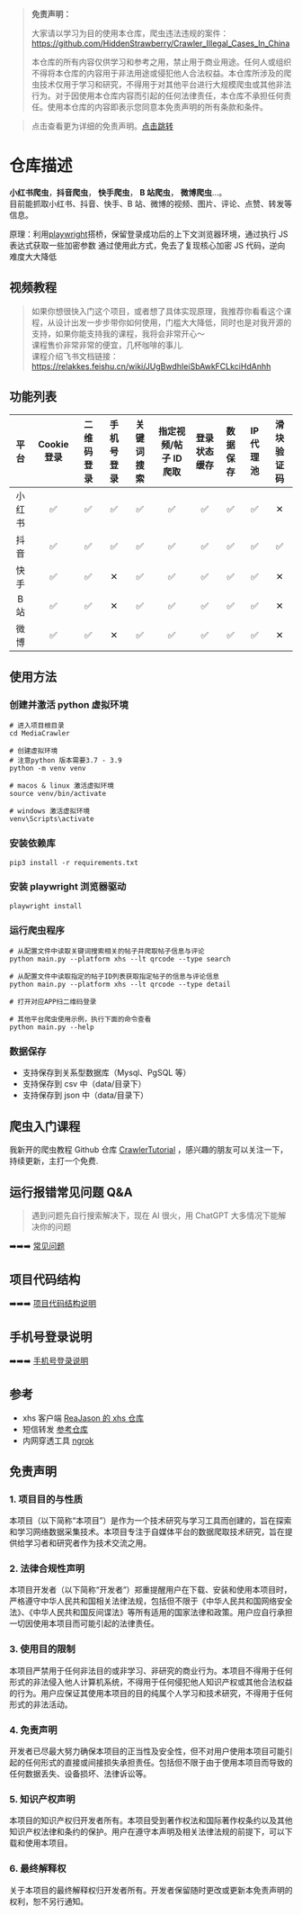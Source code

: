 > **免责声明：**
>
> 大家请以学习为目的使用本仓库，爬虫违法违规的案件：https://github.com/HiddenStrawberry/Crawler_Illegal_Cases_In_China <br>
>
> 本仓库的所有内容仅供学习和参考之用，禁止用于商业用途。任何人或组织不得将本仓库的内容用于非法用途或侵犯他人合法权益。本仓库所涉及的爬虫技术仅用于学习和研究，不得用于对其他平台进行大规模爬虫或其他非法行为。对于因使用本仓库内容而引起的任何法律责任，本仓库不承担任何责任。使用本仓库的内容即表示您同意本免责声明的所有条款和条件。

> 点击查看更为详细的免责声明。[点击跳转](#disclaimer)

# 仓库描述

**小红书爬虫**，**抖音爬虫**， **快手爬虫**， **B 站爬虫**， **微博爬虫**...。  
目前能抓取小红书、抖音、快手、B 站、微博的视频、图片、评论、点赞、转发等信息。

原理：利用[playwright](https://playwright.dev/)搭桥，保留登录成功后的上下文浏览器环境，通过执行 JS 表达式获取一些加密参数
通过使用此方式，免去了复现核心加密 JS 代码，逆向难度大大降低

## 视频教程

> 如果你想很快入门这个项目，或者想了具体实现原理，我推荐你看看这个课程，从设计出发一步步带你如何使用，门槛大大降低，同时也是对我开源的支持，如果你能支持我的课程，我将会非常开心～<br>
> 课程售价非常非常的便宜，几杯咖啡的事儿.<br>
> 课程介绍飞书文档链接：https://relakkes.feishu.cn/wiki/JUgBwdhIeiSbAwkFCLkciHdAnhh

## 功能列表

|  平台  | Cookie 登录 | 二维码登录 | 手机号登录 | 关键词搜索 | 指定视频/帖子 ID 爬取 | 登录状态缓存 | 数据保存 | IP 代理池 | 滑块验证码 |
| :----: | :---------: | :--------: | :--------: | :--------: | :-------------------: | :----------: | :------: | :-------: | :--------: |
| 小红书 |     ✅      |     ✅     |     ✅     |     ✅     |          ✅           |      ✅      |    ✅    |    ✅     |     ✕      |
|  抖音  |     ✅      |     ✅     |     ✅     |     ✅     |          ✅           |      ✅      |    ✅    |    ✅     |     ✅     |
|  快手  |     ✅      |     ✅     |     ✕      |     ✅     |          ✅           |      ✅      |    ✅    |    ✅     |     ✕      |
|  B 站  |     ✅      |     ✅     |     ✕      |     ✅     |          ✅           |      ✅      |    ✅    |    ✅     |     ✕      |
|  微博  |     ✅      |     ✅     |     ✕      |     ✅     |          ✅           |      ✅      |    ✅    |    ✅     |     ✕      |

## 使用方法

### 创建并激活 python 虚拟环境

```shell
# 进入项目根目录
cd MediaCrawler

# 创建虚拟环境
# 注意python 版本需要3.7 - 3.9
python -m venv venv

# macos & linux 激活虚拟环境
source venv/bin/activate

# windows 激活虚拟环境
venv\Scripts\activate

```

### 安装依赖库

```shell
pip3 install -r requirements.txt
```

### 安装 playwright 浏览器驱动

```shell
playwright install
```

### 运行爬虫程序

```shell
# 从配置文件中读取关键词搜索相关的帖子并爬取帖子信息与评论
python main.py --platform xhs --lt qrcode --type search

# 从配置文件中读取指定的帖子ID列表获取指定帖子的信息与评论信息
python main.py --platform xhs --lt qrcode --type detail

# 打开对应APP扫二维码登录

# 其他平台爬虫使用示例，执行下面的命令查看
python main.py --help
```

### 数据保存

- 支持保存到关系型数据库（Mysql、PgSQL 等）
- 支持保存到 csv 中（data/目录下）
- 支持保存到 json 中（data/目录下）

## 爬虫入门课程

我新开的爬虫教程 Github 仓库 [CrawlerTutorial](https://github.com/NanmiCoder/CrawlerTutorial) ，感兴趣的朋友可以关注一下，持续更新，主打一个免费.

## 运行报错常见问题 Q&A

> 遇到问题先自行搜索解决下，现在 AI 很火，用 ChatGPT 大多情况下能解决你的问题

➡️➡️➡️ [常见问题](docs/常见问题.md)

## 项目代码结构

➡️➡️➡️ [项目代码结构说明](docs/项目代码结构.md)

## 手机号登录说明

➡️➡️➡️ [手机号登录说明](docs/手机号登录说明.md)

## 参考

- xhs 客户端 [ReaJason 的 xhs 仓库](https://github.com/ReaJason/xhs)
- 短信转发 [参考仓库](https://github.com/pppscn/SmsForwarder)
- 内网穿透工具 [ngrok](https://ngrok.com/docs/)

## 免责声明

<div id="disclaimer">

### 1. 项目目的与性质

本项目（以下简称“本项目”）是作为一个技术研究与学习工具而创建的，旨在探索和学习网络数据采集技术。本项目专注于自媒体平台的数据爬取技术研究，旨在提供给学习者和研究者作为技术交流之用。

### 2. 法律合规性声明

本项目开发者（以下简称“开发者”）郑重提醒用户在下载、安装和使用本项目时，严格遵守中华人民共和国相关法律法规，包括但不限于《中华人民共和国网络安全法》、《中华人民共和国反间谍法》等所有适用的国家法律和政策。用户应自行承担一切因使用本项目而可能引起的法律责任。

### 3. 使用目的限制

本项目严禁用于任何非法目的或非学习、非研究的商业行为。本项目不得用于任何形式的非法侵入他人计算机系统，不得用于任何侵犯他人知识产权或其他合法权益的行为。用户应保证其使用本项目的目的纯属个人学习和技术研究，不得用于任何形式的非法活动。

### 4. 免责声明

开发者已尽最大努力确保本项目的正当性及安全性，但不对用户使用本项目可能引起的任何形式的直接或间接损失承担责任。包括但不限于由于使用本项目而导致的任何数据丢失、设备损坏、法律诉讼等。

### 5. 知识产权声明

本项目的知识产权归开发者所有。本项目受到著作权法和国际著作权条约以及其他知识产权法律和条约的保护。用户在遵守本声明及相关法律法规的前提下，可以下载和使用本项目。

### 6. 最终解释权

关于本项目的最终解释权归开发者所有。开发者保留随时更改或更新本免责声明的权利，恕不另行通知。

</div>
